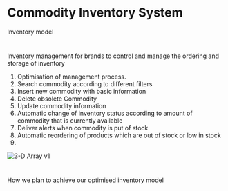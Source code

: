 # Commodity Inventory System
Inventory model
#
Inventory management for brands to control and manage the ordering and storage of inventory
1. Optimisation of management process.
2. Search commodity according to different filters
3. Insert new commodity with basic information
4. Delete obsolete Commodity
5. Update commodity information
6. Automatic change of inventory status according to amount of commodity that is currently available
7. Deliver alerts when commodity is put of stock
8. Automatic reordering of products which are out of stock or low in stock
9.

![3-D Array v1](https://user-images.githubusercontent.com/47135656/54980420-a3bf4280-4fe0-11e9-83e2-7dc4b043ed06.png)







#
How we plan to achieve our optimised inventory model
#
